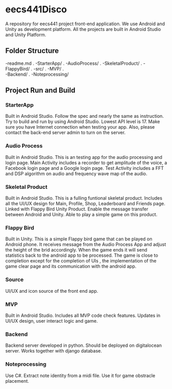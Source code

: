 # eecs441Disco

A repository for eecs441 project front-end application. We use Android and Unity as development platform. All the projects are built in Android Studio and Unity Platform. 

## Folder Structure
-readme.md . 
-StarterApp/ . 
-AudioProcess/ . 
-SkeletalProduct/ . 
-FlappyBird/ . 
-src/ . 
-MVP/ .  
-Backend/ . 
-Noteprocessing/

## Project Run and Build
### StarterApp
Built in Android Studio. Follow the spec and nearly the same as instruction. Try to build and run by using Android Studio. Lowest API level is 17. Make sure you have Internet connection when testing your app. Also, please contact the back-end server admin to turn on the server.

### Audio Process
Built in Android Studio. This is an testing app for the audio processing and login page. Main Activity includes a recorder to get amplitude of the voice, a Facebook login page and a Google login page. Test Activity includes a FFT and DSP algorithm on audio and frequency wave map of the audio.

### Skeletal Product
Built in Android Studio. This is a fulling funtional skeletal product. Includes all the UI/UX design for Main, Profile, Shop, Leaderboard and Friends page. Linked with Flappy Bird Unity Product. Enable the message transfer between Android and Unity. Able to play a simple game on this product.

### Flappy Bird
Built in Unity. This is a simple Flappy bird game that can be played on Android phone. It receives message from the Audio Process App and adjust the height of the brid accordingly. When the game ends it will send statistics back to the android app to be processed. The game is close to completion except for the completion of UIs , the implementation of the game clear page and its communication with the android app.

### Source
UI/UX and icon source of the front end app.

### MVP
Built in Android Studio. Includes all MVP code check features. Updates in UI/UX design, user interact logic and game.

### Backend
Backend server developed in python. Should be deployed on digitalocean server. Works together with django database.

### Noteprocessing
Use C#. Extract note identity from a midi file. Use it for game obstracle placement.

